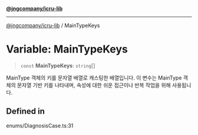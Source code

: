 [**@jngcompany/icru-lib**](../README.md)

***

[@jngcompany/icru-lib](../globals.md) / MainTypeKeys

# Variable: MainTypeKeys

> `const` **MainTypeKeys**: `string`[]

MainType 객체의 키를 문자열 배열로 캐스팅한 배열입니다.
이 변수는 MainType 객체의 문자열 기반 키를 나타내며,
속성에 대한 쉬운 접근이나 반복 작업을 위해 사용됩니다.

## Defined in

enums/DiagnosisCase.ts:31
